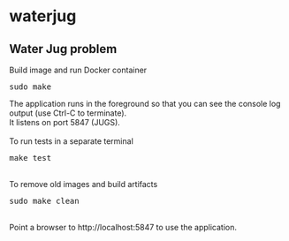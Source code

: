# waterjug
<h2>Water Jug problem</h2>
Build image and run Docker container
<pre>
sudo make
</pre>
The application runs in the foreground so that you can see the console log output (use Ctrl-C to terminate).</br>
It listens on port 5847 (JUGS).</br></br>
To run tests in a separate terminal
<pre>
make test
</pre></br>
To remove old images and build artifacts
<pre>
sudo make clean
</pre></br>
Point a browser to http://localhost:5847 to use the application.


